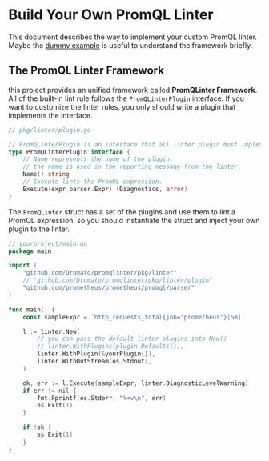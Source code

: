 # Build Your Own PromQL Linter

This document describes the way to implement your custom PromQL linter.
Maybe the [dummy example](examples/dummy/main.go) is useful to understand the framework briefly.

## The PromQL Linter Framework

this project provides an unified framework called **PromQLinter Framework**.
All of the built-in lint rule follows the `PromQLinterPlugin` interface.
If you want to customize the linter rules, you only should write a plugin that implements the interface.

```go
// pkg/linter/plugin.go

// PromQLinterPlugin is an interface that all linter plugin must implement.
type PromQLinterPlugin interface {
	// Name represents the name of the plugin.
	// the name is used in the reporting message from the linter.
	Name() string
	// Execute lints the PromQL expression.
	Execute(expr parser.Expr) (Diagnostics, error)
}
```

The `PromQLinter` struct has a set of the plugins and use them to lint a PromQL expression.
so you should instantiate the struct and inject your own plugin to the linter.

```go
// yourproject/main.go
package main

import (
	"github.com/Drumato/promqlinter/pkg/linter"
	// "github.com/Drumato/promqlinter/pkg/linter/plugin"
	"github.com/prometheus/prometheus/promql/parser"
)

func main() {
	const sampleExpr = `http_requests_total{job="prometheus"}[5m]`

	l := linter.New(
		// you can pass the default linter plugins into New() 
		// linter.WithPlugins(plugin.Defaults()),
		linter.WithPlugin(&yourPlugin{}),
		linter.WithOutStream(os.Stdout),
	)

	ok, err := l.Execute(sampleExpr, linter.DiagnosticLevelWarning)
	if err != nil {
		fmt.Fprintf(os.Stderr, "%+v\n", err)
		os.Exit(1)
	}

	if !ok {
		os.Exit(1)
	}
}
```
